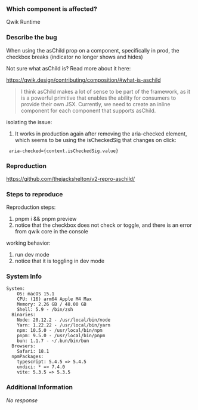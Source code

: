 ### Which component is affected?

Qwik Runtime

### Describe the bug

When using the asChild prop on a component, specifically in prod, the checkbox breaks (indicator no longer shows and hides)

Not sure what asChild is? Read more about it here:

https://qwik.design/contributing/composition/#what-is-aschild

> I think asChild makes a lot of sense to be part of the framework, as it is a powerful primitive that enables the ability for consumers to provide their own JSX. Currently, we need to create an inline component for each component that supports asChild.

isolating the issue:

1. It works in production again after removing the aria-checked element, which seems to be using the isCheckedSig that changes on click:

```tsx
 aria-checked={context.isCheckedSig.value}
```



### Reproduction

https://github.com/thejackshelton/v2-repro-aschild/

### Steps to reproduce

Reproduction steps:

1. pnpm i && pnpm preview
2. notice that the checkbox does not check or toggle, and there is an error from qwik core in the console

working behavior:

1. run dev mode
2. notice that it is toggling in dev mode

### System Info

```shell
System:
    OS: macOS 15.1
    CPU: (16) arm64 Apple M4 Max
    Memory: 2.26 GB / 48.00 GB
    Shell: 5.9 - /bin/zsh
  Binaries:
    Node: 20.12.2 - /usr/local/bin/node
    Yarn: 1.22.22 - /usr/local/bin/yarn
    npm: 10.5.0 - /usr/local/bin/npm
    pnpm: 9.5.0 - /usr/local/bin/pnpm
    bun: 1.1.7 - ~/.bun/bin/bun
  Browsers:
    Safari: 18.1
  npmPackages:
    typescript: 5.4.5 => 5.4.5 
    undici: * => 7.4.0 
    vite: 5.3.5 => 5.3.5
```

### Additional Information

_No response_
